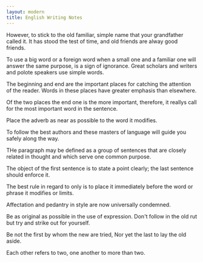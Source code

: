 ```yaml
---
layout: modern
title: English Writing Notes
---
```


However, to stick to the old familiar, simple name that your grandfather called it. It has stood the test of time, and old friends are alway good friends.

To use a big word or a foreign word when a small one and a familiar one will answer the same purpose, is a sign of ignorance. Great scholars and writers and polote speakers use simple words.

The beginning and end are the important places for catching the attention of the reader. Words in these places have greater emphasis than elsewhere.

Of the two places the end one is the more important, therefore, it reallys call for the most important word in the sentence.

Place the adverb as near as possible to the word it modifies.

To follow the best authors and these masters of language will guide you safely along the way.

THe paragraph may be defined as a group of sentences that are closely related in thought and which serve one common purpose.

The object of the first sentence is to state a point clearly; the last sentence should enforce it.

The best rule in regard to only is to place it immediately before the word or phrase it modifies or limits.

Affectation and pedantry in style are now universally condemned.

Be as original as possible in the use of expression. Don't follow in the old rut but try and strike out for yourself.

Be not the first by whom the new are tried, Nor yet the last to lay the old aside.

Each other refers to two, one another to more than two.